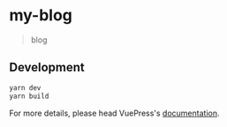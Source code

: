 # my-blog

> blog

## Development

```bash
yarn dev
yarn build
```

For more details, please head VuePress's [documentation](https://v1.vuepress.vuejs.org/).

